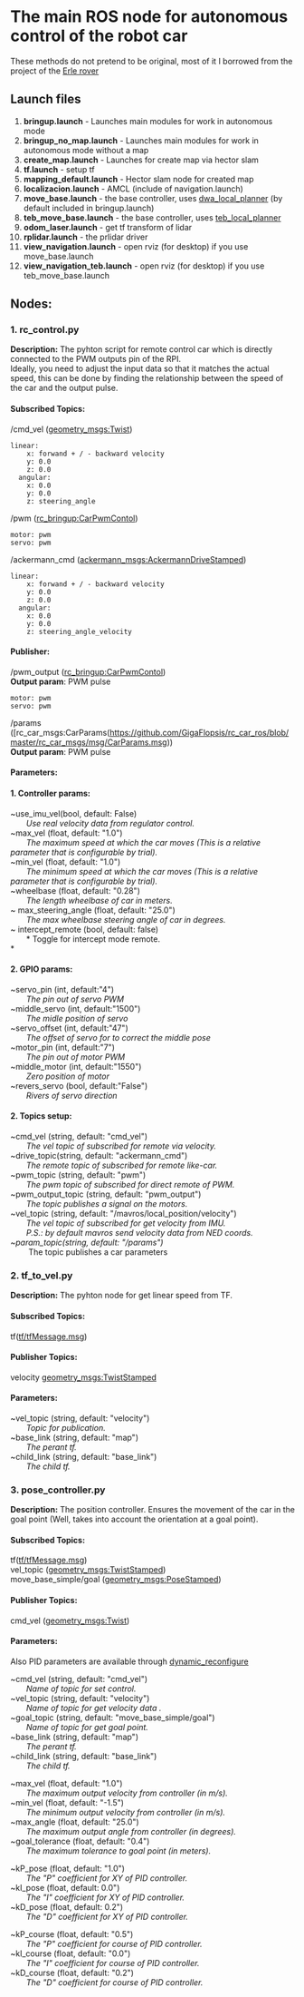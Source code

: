 # The main ROS node for autonomous control of the robot car
These methods do not pretend to be original, most of it I borrowed from the project of the [Erle rover](http://erlerobotics.com/blog/erle-rover/)


## Launch files
1. **bringup.launch**	- Launches main modules for work in autonomous mode 
2. **bringup_no_map.launch**	- Launches main modules for work in autonomous mode without a map
3. **create_map.launch** - Launches for create map via hector slam
4. **tf.launch**	- setup tf
5. **mapping_default.launch**	- Hector slam node for created map
6. **localizacion.launch** - AMCL (include of navigation.launch)
7. **move_base.launch**	- the base controller, uses [dwa_local_planner](http://wiki.ros.org/dwa_local_planner) (by default included in bringup.launch)
8. **teb_move_base.launch**	- the base controller, uses [teb_local_planner](http://wiki.ros.org/teb_local_planner)
9. **odom_laser.launch**	- get tf transform of lidar
10. **rplidar.launch**	- the prlidar driver
11. **view_navigation.launch**	- open rviz (for desktop) if you use move_base.launch
12. **view_navigation_teb.launch**	- open rviz (for desktop) if you use teb_move_base.launch


## Nodes:

### 1. rc_control.py<br/>
**Description:** The pyhton script for remote control car which is directly connected to the PWM outputs pin of the RPI.<br/>
Ideally, you need to adjust the input data so that it matches the actual speed, this can be done by finding the relationship between the speed of the car and the output pulse.<br/>

#### Subscribed Topics:
/cmd_vel ([geometry_msgs:Twist](http://docs.ros.org/api/geometry_msgs/html/msg/Twist.html))<br/>
```
linear:
    x: forwand + / - backward velocity
    y: 0.0
    z: 0.0
  angular:
    x: 0.0
    y: 0.0
    z: steering_angle
```

/pwm ([rc_bringup:CarPwmContol](https://github.com/GigaFlopsis/rc_car_ros/blob/master/rc_bringup/msg/CarPwmContol.msg))<br/>

```
motor: pwm
servo: pwm
```
/ackermann_cmd ([ackermann_msgs:AckermannDriveStamped](http://docs.ros.org/api/ackermann_msgs/html/msg/AckermannDriveStamped.html))<br/>

```
linear:
    x: forwand + / - backward velocity
    y: 0.0
    z: 0.0
  angular:
    x: 0.0
    y: 0.0
    z: steering_angle_velocity
```
#### Publisher:

/pwm_output ([rc_bringup:CarPwmContol](https://github.com/GigaFlopsis/rc_car_ros/blob/master/rc_bringup/msg/CarPwmContol.msg))<br/>
**Output param**: PWM pulse

```
motor: pwm
servo: pwm
```

/params ([rc_car_msgs:CarParams(https://github.com/GigaFlopsis/rc_car_ros/blob/master/rc_car_msgs/msg/CarParams.msg))<br/>
**Output param**: PWM pulse


#### Parameters:

#### 1. Controller params:
~use_imu_vel(bool, default: False)<br/>
&emsp;&emsp;*Use real velocity data from regulator control.<br/>*
~max_vel (float, default: "1.0")<br/>
&emsp;&emsp;*The maximum speed at which the car moves (This is a relative parameter that is configurable by trial).<br/>*
~min_vel (float, default: "1.0")<br/>
&emsp;&emsp;*The minimum speed at which the car moves (This is a relative parameter that is configurable by trial).<br/>*
~wheelbase (float, default: "0.28")<br/>
&emsp;&emsp;*The length wheelbase of car in meters.<br/>*
~ max_steering_angle (float, default: "25.0")<br/>
&emsp;&emsp;*The max wheelbase steering angle of car in degrees.<br/>*
~ intercept_remote (bool, default: false)<br/>
&emsp;&emsp;* Toggle for intercept mode remote.<br/>*

#### 2. GPIO params:
~servo_pin (int, default:"4")<br/>
&emsp;&emsp;*The pin out of servo PWM<br/>*
~middle_servo (int, default:"1500")<br/>
&emsp;&emsp;*The midle position of servo<br/>*
~servo_offset (int, default:"47")<br/>
&emsp;&emsp;*The offset of servo for to correct the middle pose<br/>*
~motor_pin (int, default:"7")<br/>
&emsp;&emsp;*The pin out of motor PWM<br/>*
~middle_motor (int, default:"1550")<br/>
&emsp;&emsp;*Zero position of motor<br/>*
~revers_servo (bool, default:"False")<br/>
&emsp;&emsp;*Rivers of servo direction<br/>*


#### 2. Topics setup:
~cmd_vel (string, default: "cmd_vel")<br/>
&emsp;&emsp;*The vel topic of subscribed for remote via velocity.<br/>*
~drive_topic(string, default: "ackermann_cmd")<br/>
&emsp;&emsp;*The remote topic of subscribed for remote like-car.<br/>*
~pwm_topic (string, default: "pwm")<br/>
&emsp;&emsp;*The pwm topic of subscribed for direct remote of PWM.<br/>*
~pwm_output_topic (string, default: "pwm_output")<br/>
&emsp;&emsp;*The topic publishes a signal on the motors.<br/>*
~vel_topic (string, default: "/mavros/local_position/velocity")*<br/>
&emsp;&emsp;*The vel topic of subscribed for get velocity from IMU.*<br/> 
&emsp;&emsp;*P.S.: by default mavros send velocity data from NED coords.<br/>*
~param_topic(string, default: "/params")*<br/>
&emsp;&emsp; The topic publishes a car parameters<br/>

### 2. tf_to_vel.py<br/>
**Description:** The pyhton node for get linear speed from TF.<br/>

#### Subscribed Topics:
tf([tf/tfMessage.msg](http://docs.ros.org/api/tf/html/msg/tfMessage.html))<br/>

#### Publisher Topics:
velocity [geometry_msgs:TwistStamped](http://docs.ros.org/api/geometry_msgs/html/msg/TwistStamped.html)<br/>

#### Parameters:
~vel_topic (string, default: "velocity")<br/>
&emsp;&emsp;*Topic for publication.<br/>*
~base_link (string, default: "map")<br/>
&emsp;&emsp;*The perant tf.<br/>*
~child_link (string, default: "base_link")<br/>
&emsp;&emsp;*The child tf.<br/>*


### 3. pose_controller.py<br/>
**Description:** The position controller. Ensures the movement of the car in the goal point (Well, takes into account the orientation at a goal point).<br/>

#### Subscribed Topics:
tf([tf/tfMessage.msg](http://docs.ros.org/api/tf/html/msg/tfMessage.html))<br/>
vel_topic ([geometry_msgs:TwistStamped](http://docs.ros.org/api/geometry_msgs/html/msg/TwistStamped.html))<br/>
move_base_simple/goal ([geometry_msgs:PoseStamped](http://docs.ros.org/api/geometry_msgs/html/msg/PoseStamped.html))<br/>

#### Publisher Topics:
cmd_vel ([geometry_msgs:Twist](http://docs.ros.org/api/geometry_msgs/html/msg/Twist.html))<br/>

#### Parameters:

Also PID parameters are available through [dynamic_reconfigure](http://wiki.ros.org/dynamic_reconfigure)

~cmd_vel (string, default: "cmd_vel")<br/>
&emsp;&emsp;*Name of topic for set control.<br/>*
~vel_topic (string, default: "velocity")<br/>
&emsp;&emsp;*Name of topic for get velocity data .<br/>*
~goal_topic (string, default: "move_base_simple/goal")<br/>
&emsp;&emsp;*Name of topic for get goal point.<br/>*
~base_link (string, default: "map")<br/>
&emsp;&emsp;*The perant tf.<br/>*
~child_link (string, default: "base_link")<br/>
&emsp;&emsp;*The child tf.<br/>*

~max_vel (float, default: "1.0")<br/>
&emsp;&emsp;*The maximum output velocity from controller (in m/s).<br/>*
~min_vel (float, default: "-1.5")<br/>
&emsp;&emsp;*The minimum output velocity from controller (in m/s).<br/>*
~max_angle (float, default: "25.0")<br/>
&emsp;&emsp;*The maximum output angle from controller (in degrees).<br/>*
~goal_tolerance (float, default: "0.4")<br/>
&emsp;&emsp;*The maximum  tolerance to goal point (in meters).<br/>*

~kP_pose (float, default: "1.0")<br/>
&emsp;&emsp;*The "P" coefficient for XY of PID controller.<br/>*
~kI_pose (float, default: 0.0")<br/>
&emsp;&emsp;*The "I" coefficient for XY of PID controller.<br/>*
~kD_pose (float, default: 0.2")<br/>
&emsp;&emsp;*The "D" coefficient for XY of PID controller.<br/>*

~kP_course (float, default: "0.5")<br/>
&emsp;&emsp;*The "P" coefficient for course of PID controller.<br/>*
~kI_course (float, default: "0.0")<br/>
&emsp;&emsp;*The "I" coefficient for course of PID controller.<br/>*
~kD_course (float, default: "0.2")<br/>
&emsp;&emsp;*The "D" coefficient for course of PID controller.<br/>*
